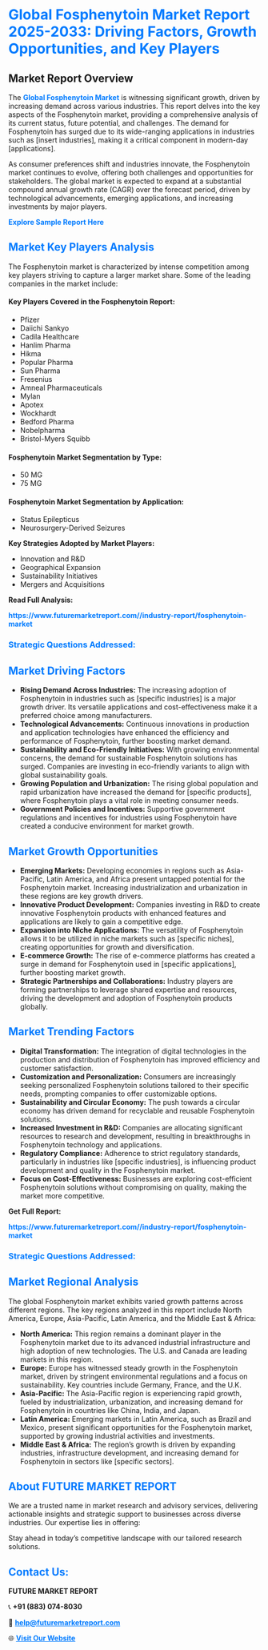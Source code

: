 <h1 style="color: #007BFF;">Global Fosphenytoin Market Report 2025-2033: Driving Factors, Growth Opportunities, and Key Players</h1>

<section id="overview">
<h2>Market Report Overview</h2>
<p>The <a href="https://www.futuremarketreport.com//industry-report/fosphenytoin-market" style="color: #007BFF; text-decoration: none;"><strong>Global Fosphenytoin Market</strong></a> is witnessing significant growth, driven by increasing demand across various industries. This report delves into the key aspects of the Fosphenytoin market, providing a comprehensive analysis of its current status, future potential, and challenges. The demand for Fosphenytoin has surged due to its wide-ranging applications in industries such as [insert industries], making it a critical component in modern-day [applications].</p>
<p>As consumer preferences shift and industries innovate, the Fosphenytoin market continues to evolve, offering both challenges and opportunities for stakeholders. The global market is expected to expand at a substantial compound annual growth rate (CAGR) over the forecast period, driven by technological advancements, emerging applications, and increasing investments by major players.</p>
</section>

<section id="overview">
<p><a href="https://www.futuremarketreport.com//request-sample/reportId=78382" style="color: #007BFF; text-decoration: none;"><strong>Explore Sample Report Here</strong></a></p>
</section>

<section id="key-players">
<h2 style="color: #007BFF;">Market Key Players Analysis</h2>
<p>The Fosphenytoin market is characterized by intense competition among key players striving to capture a larger market share. Some of the leading companies in the market include:</p>
<h4>Key Players Covered in the Fosphenytoin Report:</h4>
<ul><li>Pfizer</li><li>Daiichi Sankyo</li><li>Cadila Healthcare</li><li>Hanlim Pharma</li><li>Hikma</li><li>Popular Pharma</li><li>Sun Pharma</li><li>Fresenius</li><li>Amneal Pharmaceuticals</li><li>Mylan</li><li>Apotex</li><li>Wockhardt</li><li>Bedford Pharma</li><li>Nobelpharma</li><li>Bristol-Myers Squibb</li></ul>
<h4>Fosphenytoin Market Segmentation by Type:</h4>
<ul><li>50 MG</li><li>75 MG</li></ul>

<h4>Fosphenytoin Market Segmentation by Application:</h4>
<ul><li>Status Epilepticus</li><li>Neurosurgery-Derived Seizures</li></ul>
<p><strong>Key Strategies Adopted by Market Players:</strong></p>
<ul>
<li>Innovation and R&D</li>
<li>Geographical Expansion</li>
<li>Sustainability Initiatives</li>
<li>Mergers and Acquisitions</li>
</ul>
</section>

<section>
<p><strong>Read Full Analysis: </strong></p><a href="https://www.futuremarketreport.com//industry-report/fosphenytoin-market" style="color: #007BFF; text-decoration: none;"><strong>https://www.futuremarketreport.com//industry-report/fosphenytoin-market</strong></a>
<h3 style="color: #007BFF;">Strategic Questions Addressed:</h3>
</section>

<section id="driving-factors">
<h2 style="color: #007BFF;">Market Driving Factors</h2>
<ul>
<li><strong>Rising Demand Across Industries:</strong> The increasing adoption of Fosphenytoin in industries such as [specific industries] is a major growth driver. Its versatile applications and cost-effectiveness make it a preferred choice among manufacturers.</li>
<li><strong>Technological Advancements:</strong> Continuous innovations in production and application technologies have enhanced the efficiency and performance of Fosphenytoin, further boosting market demand.</li>
<li><strong>Sustainability and Eco-Friendly Initiatives:</strong> With growing environmental concerns, the demand for sustainable Fosphenytoin solutions has surged. Companies are investing in eco-friendly variants to align with global sustainability goals.</li>
<li><strong>Growing Population and Urbanization:</strong> The rising global population and rapid urbanization have increased the demand for [specific products], where Fosphenytoin plays a vital role in meeting consumer needs.</li>
<li><strong>Government Policies and Incentives:</strong> Supportive government regulations and incentives for industries using Fosphenytoin have created a conducive environment for market growth.</li>
</ul>
</section>

<section id="growth-opportunities">
<h2 style="color: #007BFF;">Market Growth Opportunities</h2>
<ul>
<li><strong>Emerging Markets:</strong> Developing economies in regions such as Asia-Pacific, Latin America, and Africa present untapped potential for the Fosphenytoin market. Increasing industrialization and urbanization in these regions are key growth drivers.</li>
<li><strong>Innovative Product Development:</strong> Companies investing in R&D to create innovative Fosphenytoin products with enhanced features and applications are likely to gain a competitive edge.</li>
<li><strong>Expansion into Niche Applications:</strong> The versatility of Fosphenytoin allows it to be utilized in niche markets such as [specific niches], creating opportunities for growth and diversification.</li>
<li><strong>E-commerce Growth:</strong> The rise of e-commerce platforms has created a surge in demand for Fosphenytoin used in [specific applications], further boosting market growth.</li>
<li><strong>Strategic Partnerships and Collaborations:</strong> Industry players are forming partnerships to leverage shared expertise and resources, driving the development and adoption of Fosphenytoin products globally.</li>
</ul>
</section>

<section id="trending-factors">
<h2 style="color: #007BFF;">Market Trending Factors</h2>
<ul>
<li><strong>Digital Transformation:</strong> The integration of digital technologies in the production and distribution of Fosphenytoin has improved efficiency and customer satisfaction.</li>
<li><strong>Customization and Personalization:</strong> Consumers are increasingly seeking personalized Fosphenytoin solutions tailored to their specific needs, prompting companies to offer customizable options.</li>
<li><strong>Sustainability and Circular Economy:</strong> The push towards a circular economy has driven demand for recyclable and reusable Fosphenytoin solutions.</li>
<li><strong>Increased Investment in R&D:</strong> Companies are allocating significant resources to research and development, resulting in breakthroughs in Fosphenytoin technology and applications.</li>
<li><strong>Regulatory Compliance:</strong> Adherence to strict regulatory standards, particularly in industries like [specific industries], is influencing product development and quality in the Fosphenytoin market.</li>
<li><strong>Focus on Cost-Effectiveness:</strong> Businesses are exploring cost-efficient Fosphenytoin solutions without compromising on quality, making the market more competitive.</li>
</ul>
</section>

<section>
<p><strong>Get Full Report: </strong></p><a href="https://www.futuremarketreport.com//industry-report/fosphenytoin-market" style="color: #007BFF; text-decoration: none;"><strong>https://www.futuremarketreport.com//industry-report/fosphenytoin-market</strong></a>
<h3 style="color: #007BFF;">Strategic Questions Addressed:</h3>
</section>


<section id="regional-analysis">
<h2 style="color: #007BFF;">Market Regional Analysis</h2>
<p>The global Fosphenytoin market exhibits varied growth patterns across different regions. The key regions analyzed in this report include North America, Europe, Asia-Pacific, Latin America, and the Middle East & Africa:</p>
<ul>
<li><strong>North America:</strong> This region remains a dominant player in the Fosphenytoin market due to its advanced industrial infrastructure and high adoption of new technologies. The U.S. and Canada are leading markets in this region.</li>
<li><strong>Europe:</strong> Europe has witnessed steady growth in the Fosphenytoin market, driven by stringent environmental regulations and a focus on sustainability. Key countries include Germany, France, and the U.K.</li>
<li><strong>Asia-Pacific:</strong> The Asia-Pacific region is experiencing rapid growth, fueled by industrialization, urbanization, and increasing demand for Fosphenytoin in countries like China, India, and Japan.</li>
<li><strong>Latin America:</strong> Emerging markets in Latin America, such as Brazil and Mexico, present significant opportunities for the Fosphenytoin market, supported by growing industrial activities and investments.</li>
<li><strong>Middle East & Africa:</strong> The region’s growth is driven by expanding industries, infrastructure development, and increasing demand for Fosphenytoin in sectors like [specific sectors].</li>
</ul>
</section>

<footer>
<h2 style="color: #007BFF;">About FUTURE MARKET REPORT</h2>
<p>We are a trusted name in market research and advisory services, delivering actionable insights and strategic support to businesses across diverse industries. Our expertise lies in offering:</p>

<p>Stay ahead in today’s competitive landscape with our tailored research solutions.</p>

<h2 style="color: #007BFF;">Contact Us:</h2>
<p><strong>FUTURE MARKET REPORT</strong></p>
<p>📞 <strong>+91 (883) 074-8030</strong></p>
<p>📧 <strong><a href="mailto:help@futuremarketreport.com" style="color: #007BFF;">help@futuremarketreport.com</a></strong></p>
<p>🌐 <strong><a href="https://www.futuremarketreport.com/" style="color: #007BFF;">Visit Our Website</a></strong></p>
</footer>
